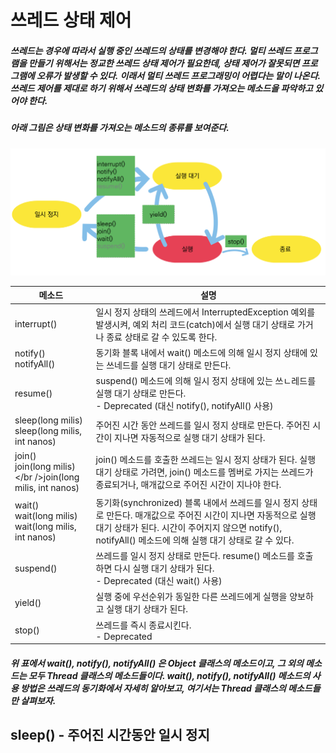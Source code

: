 # 쓰레드 상태 제어
##### 쓰레드는 경우에 따라서 실행 중인 쓰레드의 상태를 변경해야 한다. 멀티 쓰레드 프로그램을 만들기 위해서는 정교한 쓰레드 상태 제어가 필요한데, 상태 제어가 잘못되면 프로그램에 오류가 발생할 수 있다. 이래서 멀티 쓰레드 프로그래밍이 어렵다는 말이 나온다. 쓰레드 제어를 제대로 하기 위해서 쓰레드의 상태 변화를 가져오는 메소드을 파악하고 있어야 한다.
##### 아래 그림은 상태 변화를 가져오는 메소드의 종류를 보여준다.

![쓰레드 상태](https://github.com/googolhkl/TIL/blob/master/java/thread/resource/ThreadState.png)

| 메소드 | 설명 |
| -------- | --- |
| interrupt() | 일시 정지 상태의 쓰레드에서 InterruptedException 예외를 발생시켜, 예외 처리 코드(catch)에서 실행 대기 상태로 가거나 종료 상태로 갈 수 있도록 한다. |
| notify()<br />notifyAll() | 동기화 블록 내에서 wait() 메소드에 의해 일시 정지 상태에 있는 쓰네드를 실행 대기 상태로 만든다. | 
| resume() | suspend() 메소드에 의해 일시 정지 상태에 있는 쓰ㄴ레드를 실행 대기 상태로 만든다.<br /> - Deprecated (대신 notify(), notifyAll() 사용) |
| sleep(long milis)<br />sleep(long milis, int nanos) | 주어진 시간 동안 쓰레드를 일시 정지 상태로 만든다. 주어진 시간이 지나면 자동적으로 실행 대기 상태가 된다. |
| join()<br />join(long milis)</br />join(long milis, int nanos) | join() 메소드를 호출한 쓰레드는 일시 정지 상태가 된다. 실행 대기 상태로 가려면, join() 메소드를 멤버로 가지는 쓰레드가 종료되거나, 매개값으로 주어진 시간이 지나야 한다. |
| wait()<br />wait(long milis)<br />wait(long milis, int nanos) | 동기화(synchronized) 블록 내에서 쓰레드를 일시 정지 상태로 만든다. 매개값으로 주어진 시간이 지나면 자동적으로 실행 대기 상태가 된다. 시간이 주어지지 않으면 notify(), notifyAll() 메소드에 의해 실행 대기 상태로 갈 수 있다. |
| suspend() | 쓰레드를 일시 정지 상태로 만든다. resume() 메소드를 호출하면 다시 실행 대기 상태가 된다.<br /> - Deprecated (대신 wait() 사용) |
| yield() | 실행 중에 우선순위가 동일한 다른 쓰레드에게 실행을 양보하고 실행 대기 상태가 된다. |
| stop() | 쓰레드를 즉시 종료시킨다.<br /> - Deprecated |

##### 위 표에서 wait(), notify(), notifyAll() 은 Object 클래스의 메소드이고, 그 외의 메소드는 모두 Thread 클래스의 메소드들이다. wait(), notify(), notifyAll() 메소드의 사용 방법은 쓰레드의 동기화에서 자세히 알아보고, 여기서는 Thread 클래스의 메소드들만 살펴보자.

## sleep() - 주어진 시간동안 일시 정지
